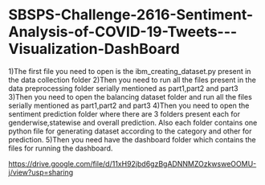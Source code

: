 # SBSPS-Challenge-2616-Sentiment-Analysis-of-COVID-19-Tweets---Visualization-DashBoard

1)The first file you need to open is the ibm_creating_dataset.py present in the data collection folder
2)Then you need to run all the files present in the data preprocessing folder serially mentioned as part1,part2 and part3
3)Then you need to open the balancing dataset folder and run all the files serially mentioned as part1,part2 and part3
4)Then you need to open the sentiment prediction folder where there are 3 folders present each for genderwise,statewise and overall prediction. Also each folder contains one 
python file for generating dataset according to the category and other for prediction.
5)Then you need have the dashboard folder which contains the files for running the dashboard.

https://drive.google.com/file/d/11xH92jbd6gzBgADNNMZOzkwsweOOMU-j/view?usp=sharing
